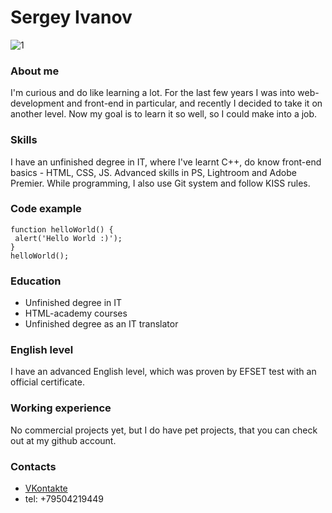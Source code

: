 # Sergey Ivanov
![1](https://user-images.githubusercontent.com/68107926/110329545-53b3dc00-804f-11eb-854f-dce44f92e18f.jpg)
### About me
I'm curious and do like learning a lot. For the last few years I was into web-development and front-end in particular, and recently I decided to take it on another level. Now my goal is to learn it so well, so I could make into a job. 
### Skills
I have an unfinished degree in IT, where I've learnt C++, do know front-end basics - HTML, CSS, JS. Advanced skills in PS, Lightroom and Adobe Premier. While programming, I also use Git system and follow KISS rules.
### Code example
```
function helloWorld() { 
 alert('Hello World :)');
}
helloWorld();
```
### Education
- Unfinished degree in IT
- HTML-academy courses
- Unfinished degree as an IT translator

### English level
I have an advanced English level, which was proven by EFSET test with an official certificate.
### Working experience
No commercial projects yet, but I do have pet projects, that you can check out at my github account.
### Contacts
- [VKontakte](https://vk.com/indspirit)
- tel: +79504219449

